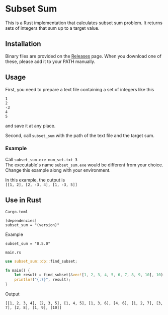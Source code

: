 # Subset Sum

This is a Rust implementation that calculates subset sum problem. It returns sets of integers that sum up to a target value.

## Installation
Binary files are provided on the [Releases](https://github.com/europeanplaice/subset_sum/releases) page. When you download one of these, please add it to your PATH manually.

## Usage

First, you need to prepare a text file containing a set of integers like this
```
1
2
-3
4
5
```
and save it at any place.

Second, call `subset_sum` with the path of the text file and the target sum.  

### Example 
Call `subset_sum.exe num_set.txt 3`  
The executable's name `subset_sum.exe` would be different from your choice. Change this example along with your environment.

In this example, the output is   
`[[1, 2], [2, -3, 4], [1, -3, 5]]`

## Use in Rust

`Cargo.toml`
```
[dependencies]
subset_sum = "(version)"
```
Example
```
subset_sum = "0.5.0"
```

`main.rs`
```rust
use subset_sum::dp::find_subset;

fn main() {
    let result = find_subset(&vec![1, 2, 3, 4, 5, 6, 7, 8, 9, 10], 10);
    println!("{:?}", result);
}
```
Output
```
[[1, 2, 3, 4], [2, 3, 5], [1, 4, 5], [1, 3, 6], [4, 6], [1, 2, 7], [3, 7], [2, 8], [1, 9], [10]]
```
